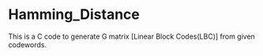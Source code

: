 # Hamming_Distance
This is a C code to generate G matrix [Linear Block Codes(LBC)] from given codewords.
